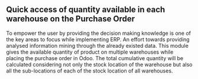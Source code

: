 Quick access of quantity available in each warehouse on the Purchase Order
-----------------------------------------------------------------------

To empower the user by providing the decision making knowledge is one of the key areas to focus while implementing ERP.
An effort towards providing analysed information mining through the already existed data.
This module gives the available quantity of product on multiple warehouses while placing the purchase order in Odoo.
The total cumulative quantity will be calculated considering not only the stock location of the warehouse but also all the sub-locations of each of the stock location of all warehouses.




